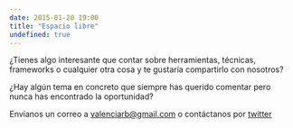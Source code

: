 ```yaml
---
date: 2015-01-20 19:00
title: "Espacio libre"
undefined: true
---
```


¿Tienes algo interesante que contar sobre herramientas, técnicas, frameworks o cualquier otra cosa y te gustaría compartirlo con nosotros?

¿Hay algún tema en concreto que siempre has querido comentar pero nunca has encontrado la oportunidad?

Envíanos un correo a [valenciarb@gmail.com](mailto:valenciarb@gmail.com) o contáctanos por [twitter](https://twitter.com/valenciarb)
